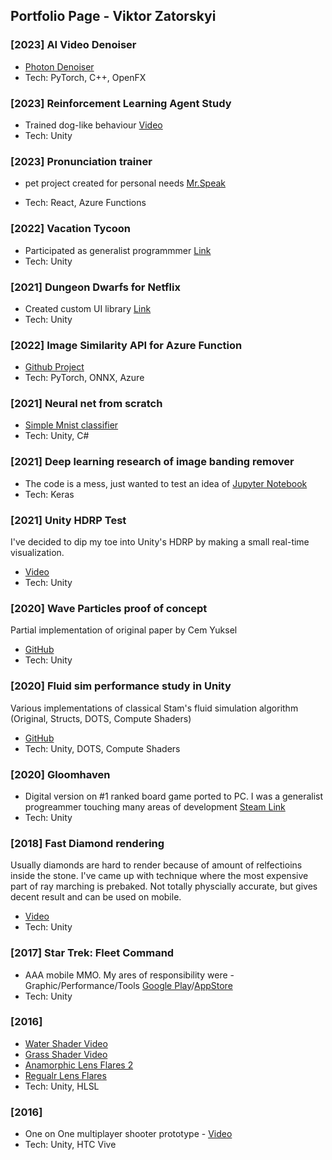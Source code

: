 ## Portfolio Page - Viktor Zatorskyi

### [2023] AI Video Denoiser
- [Photon Denoiser](https://chaosdynamics.ai/photon-denoiser/)
- Tech: PyTorch, C++, OpenFX

### [2023] Reinforcement Learning Agent Study
- Trained dog-like behaviour [Video](https://www.youtube.com/watch?v=rvlc5Ao7sHE)
- Tech: Unity
  
### [2023] Pronunciation trainer 
* pet project created for personal needs [Mr.Speak](https://mrspeak.app/)
- Tech: React, Azure Functions

### [2022] Vacation Tycoon 
- Participated as generalist programmmer [Link](https://hyperhippo.com/games/vacation-tycoon/)
- Tech: Unity

### [2021] Dungeon Dwarfs for Netflix
- Created custom UI library [Link](https://hyperhippo.com/games/dungeon-dwarves/)
- Tech: Unity

### [2022] Image Similarity API for Azure Function
- [Github Project](https://github.com/bmind7/ImageSimilarityAPI)
- Tech: PyTorch, ONNX, Azure

### [2021] Neural net from scratch
- [Simple Mnist classifier](https://github.com/bmind7/mnist_from_scratch)
- Tech: Unity, C#

### [2021] Deep learning research of image banding remover
- The code is a mess, just wanted to test an idea of [Jupyter Notebook](https://github.com/bmind7/deeplearning_banding_remover/blob/main/Debander.ipynb)
- Tech: Keras

### [2021] Unity HDRP Test 
I've decided to dip my toe into Unity's HDRP by making a small real-time visualization.
- [Video](https://www.youtube.com/watch?v=dKFTViOx23s)
- Tech: Unity

### [2020] Wave Particles proof of concept
Partial implementation of original paper by Cem Yuksel
- [GitHub](https://github.com/bmind7/WaveParticles)
- Tech: Unity

### [2020] Fluid sim performance study in Unity
Various implementations of classical Stam's fluid simulation algorithm (Original, Structs, DOTS, Compute Shaders)
- [GitHub](https://github.com/bmind7/UnityFluid2D)
- Tech: Unity, DOTS, Compute Shaders

### [2020] Gloomhaven
- Digital version on #1 ranked board game ported to PC. I was a generalist progreammer touching many areas of development [Steam Link](https://store.steampowered.com/app/780290/Gloomhaven/)
- Tech: Unity

### [2018] Fast Diamond rendering
Usually diamonds are hard to render because of amount of relfectioins inside the stone. I've came up with technique where the most expensive part of ray marching is prebaked. Not totally physcially accurate, but gives decent result and can be used on mobile.
- [Video](https://www.youtube.com/watch?v=QhaIey5NpU4)
- Tech: Unity

### [2017] Star Trek: Fleet Command 
- AAA mobile MMO. My ares of responsibility were - Graphic/Performance/Tools [Google Play](https://play.google.com/store/apps/details?id=com.scopely.startrek)/[AppStore](https://apps.apple.com/us/app/star-trek-fleet-command/id1427744264)
- Tech: Unity

### [2016]
- [Water Shader Video](https://www.youtube.com/watch?v=4CH18n9BaHk)
- [Grass Shader Video](https://www.youtube.com/watch?v=luaOsx4D6Mg)
- [Anamorphic Lens Flares 2](https://www.youtube.com/watch?v=OcHSjilf0Ro)
- [Regualr Lens Flares](https://www.youtube.com/watch?v=ZTKknM9ZLHs)
- Tech: Unity, HLSL

### [2016]
- One on One multiplayer shooter prototype - [Video](https://www.youtube.com/watch?v=ULLfdxCKtxs)
- Tech: Unity, HTC Vive

